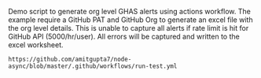 Demo script to generate org level GHAS alerts using actions workflow. The example require a GitHub PAT and GitHub Org to generate an excel file with the org level details. This is unable to capture all alerts if rate limit is hit for GitHub API (5000/hr/user). All errors will be captured and written to the excel worksheet. 

```
https://github.com/amitgupta7/node-async/blob/master/.github/workflows/run-test.yml
```
